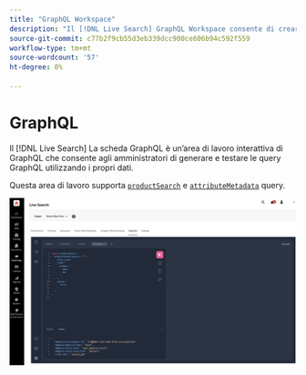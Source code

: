 ```yaml
---
title: "GraphQL Workspace"
description: "Il [!DNL Live Search] GraphQL Workspace consente di creare query con i dati live."
source-git-commit: c77b2f9cb55d3eb339dcc900ce606b94c592f559
workflow-type: tm+mt
source-wordcount: '57'
ht-degree: 0%

---
```


# GraphQL

Il [!DNL Live Search] La scheda GraphQL è un’area di lavoro interattiva di GraphQL che consente agli amministratori di generare e testare le query GraphQL utilizzando i propri dati.

Questa area di lavoro supporta [`productSearch`](https://developer.adobe.com/commerce/services/graphql/live-search/product-search/) e [`attributeMetadata`](https://developer.adobe.com/commerce/services/graphql/live-search/attribute-metadata/) query.

![Area di lavoro GraphQL](assets/graphql.png)
